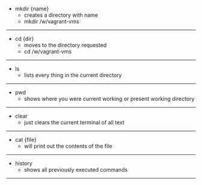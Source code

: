 - mkdir {name}
  - creates a directory with name
  - mkdir /w/vagrant-vms

---

- cd {dir}
  - moves to the directory requested
  - cd /w/vagrant-vms

---

- ls
  - lists every thing in the current directory

---

- pwd
  - shows where you were current working or present working directory

---

- clear
  - just clears the current terminal of all text

---

- cat {file}
  - will print out the contents of the file

---

- history
  - shows all previously executed commands

---

